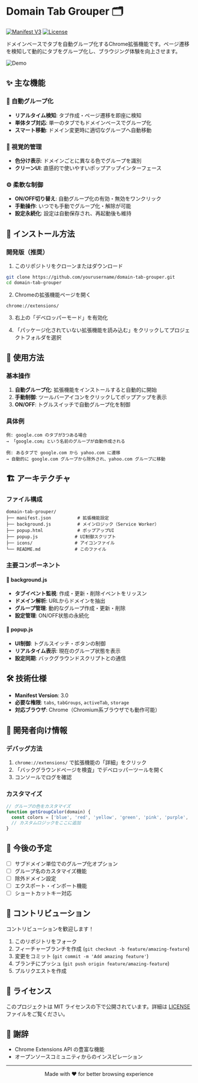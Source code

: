 # Domain Tab Grouper 🗂️

[![Manifest V3](https://img.shields.io/badge/Manifest-V3-green.svg)](https://developer.chrome.com/docs/extensions/mv3/intro/)
[![License](https://img.shields.io/badge/License-MIT-yellow.svg)](LICENSE)

ドメインベースでタブを自動グループ化するChrome拡張機能です。ページ遷移を検知して動的にタブをグループ化し、ブラウジング体験を向上させます。

![Demo](docs/demo.gif)

## ✨ 主な機能

### 🔄 自動グループ化
- **リアルタイム検知**: タブ作成・ページ遷移を即座に検知
- **単体タブ対応**: 単一のタブでもドメインベースでグループ化
- **スマート移動**: ドメイン変更時に適切なグループへ自動移動

### 🎨 視覚的管理
- **色分け表示**: ドメインごとに異なる色でグループを識別
- **クリーンUI**: 直感的で使いやすいポップアップインターフェース

### ⚙️ 柔軟な制御
- **ON/OFF切り替え**: 自動グループ化の有効・無効をワンクリック
- **手動操作**: いつでも手動でグループ化・解除が可能
- **設定永続化**: 設定は自動保存され、再起動後も維持

## 🚀 インストール方法

### 開発版（推奨）
1. このリポジトリをクローンまたはダウンロード
```bash
git clone https://github.com/yourusername/domain-tab-grouper.git
cd domain-tab-grouper
```

2. Chromeの拡張機能ページを開く
```
chrome://extensions/
```

3. 右上の「デベロッパーモード」を有効化

4. 「パッケージ化されていない拡張機能を読み込む」をクリックしてプロジェクトフォルダを選択

## 📖 使用方法

### 基本操作
1. **自動グループ化**: 拡張機能をインストールすると自動的に開始
2. **手動制御**: ツールバーアイコンをクリックしてポップアップを表示
3. **ON/OFF**: トグルスイッチで自動グループ化を制御

### 具体例
```
例: google.com のタブが3つある場合
→ 「google.com」という名前のグループが自動作成される

例: あるタブで google.com から yahoo.com に遷移
→ 自動的に google.com グループから除外され、yahoo.com グループに移動
```

## 🏗️ アーキテクチャ

### ファイル構成
```
domain-tab-grouper/
├── manifest.json          # 拡張機能設定
├── background.js          # メインロジック（Service Worker）
├── popup.html             # ポップアップUI
├── popup.js              # UI制御スクリプト
├── icons/                # アイコンファイル
└── README.md             # このファイル
```

### 主要コンポーネント

#### 🔧 background.js
- **タブイベント監視**: 作成・更新・削除イベントをリッスン
- **ドメイン解析**: URLからドメインを抽出
- **グループ管理**: 動的なグループ作成・更新・削除
- **設定管理**: ON/OFF状態の永続化

#### 🎯 popup.js
- **UI制御**: トグルスイッチ・ボタンの制御
- **リアルタイム表示**: 現在のグループ状態を表示
- **設定同期**: バックグラウンドスクリプトとの通信

## 🛠️ 技術仕様

- **Manifest Version**: 3.0
- **必要な権限**: `tabs`, `tabGroups`, `activeTab`, `storage`
- **対応ブラウザ**: Chrome（Chromium系ブラウザでも動作可能）

## 🔧 開発者向け情報

### デバッグ方法
1. `chrome://extensions/` で拡張機能の「詳細」をクリック
2. 「バックグラウンドページを検査」でデベロッパーツールを開く
3. コンソールでログを確認

### カスタマイズ
```javascript
// グループの色をカスタマイズ
function getGroupColor(domain) {
  const colors = ['blue', 'red', 'yellow', 'green', 'pink', 'purple', 'cyan', 'grey'];
  // カスタムロジックをここに追加
}
```

## 🎯 今後の予定

- [ ] サブドメイン単位でのグループ化オプション
- [ ] グループ名のカスタマイズ機能
- [ ] 除外ドメイン設定
- [ ] エクスポート・インポート機能
- [ ] ショートカットキー対応

## 🤝 コントリビューション

コントリビューションを歓迎します！

1. このリポジトリをフォーク
2. フィーチャーブランチを作成 (`git checkout -b feature/amazing-feature`)
3. 変更をコミット (`git commit -m 'Add amazing feature'`)
4. ブランチにプッシュ (`git push origin feature/amazing-feature`)
5. プルリクエストを作成

## 📝 ライセンス

このプロジェクトは MIT ライセンスの下で公開されています。詳細は [LICENSE](LICENSE) ファイルをご覧ください。

## 🙏 謝辞

- Chrome Extensions API の豊富な機能
- オープンソースコミュニティからのインスピレーション

---

<div align="center">
Made with ❤️ for better browsing experience
</div>